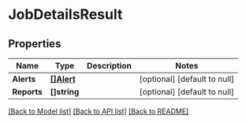 # JobDetailsResult

## Properties
Name | Type | Description | Notes
------------ | ------------- | ------------- | -------------
**Alerts** | [**[]Alert**](Alert.md) |  | [optional] [default to null]
**Reports** | **[]string** |  | [optional] [default to null]

[[Back to Model list]](../README.md#documentation-for-models) [[Back to API list]](../README.md#documentation-for-api-endpoints) [[Back to README]](../README.md)


